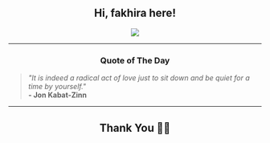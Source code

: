 <h2 align="center"> Hi, fakhira here!</h2>

<p align="center">
<a href="https://github.com/fakhiralkda" alt="github streak"><img src="https://dvst-streak.herokuapp.com/?user=fakhiralkda&theme=tokyonight&fire=DD472C"></a>
</p>

<hr>
<h3 align="center">Quote of The Day</h3>
<p align="center">
<blockquote>
<i>"It is indeed a radical act of love just to sit down and be quiet for a time by yourself."</i>
<br>
<b>- Jon Kabat-Zinn</b>
</blockquote>
</p>


<hr>
<h2 align="center">Thank You 🙏🏼</h2>
